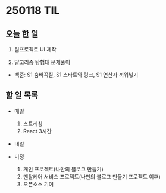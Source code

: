 # 250118 TIL
## 오늘 한 일
1. 팀프로젝트 UI 제작

2. 알고리즘 탐험대 문제풀이
- 백준: S1 숨바꼭질, S1 스타트와 링크, S1 연산자 끼워넣기


## 할 일 목록
  - 매일
    1. 스트레칭
    2. React 3시간

  - 내일


  - 미정
    1. 개인 프로젝트(나만의 블로그 만들기)
    2. 멘탈케어 서비스 프로젝트(나만의 블로그 만들기 프로젝트 이후)
    3. 오픈소스 기여